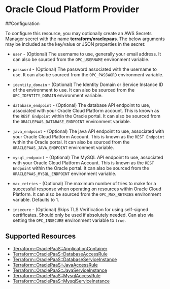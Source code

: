 # Oracle Cloud Platform Provider

##Configuration

To configure this resource, you may optionally create an AWS Secrets Manager secret with the name **terraform/oraclepaas**. The below arguments may be included as the key/value or JSON properties in the secret:

* `user` - (Optional) The username to use, generally your email address. It can also
  be sourced from the `OPC_USERNAME` environment variable.

* `password` - (Optional) The password associated with the username to use. It can also be sourced from
  the `OPC_PASSWORD` environment variable.

* `identity_domain` - (Optional) The Identity Domain or Service Instance ID of the environment to use. It can also be sourced from the `OPC_IDENTITY_DOMAIN` environment variable.  

* `database_endpoint` - (Optional) The database API endpoint to use, associated with your Oracle Cloud Platform account.
This is known as the `REST Endpoint` within the Oracle portal. It can also be sourced from the
`ORACLEPAAS_DATABASE_ENDPOINT` environment variable.

* `java_endpoint` - (Optional) The java API endpoint to use, associated with your Oracle Cloud Platform Account.
This is known as the `REST Endpoint` within the Oracle portal. It can also be sourced from the
`ORACLEPAAS_JAVA_ENDPOINT` environment variable.

* `mysql_endpoint` - (Optional) The MySQL API endpoint to use, associated with your Oracle Cloud Platform Account. This is known as the `REST Endpoint` within the Oracle portal. It can also be sourced from the `ORACLEPAAS_MYSQL_ENDPOINT` environment variable.

* `max_retries` - (Optional) The maximum number of tries to make for a successful response when operating on
resources within Oracle Cloud Platform. It can also be sourced from the `OPC_MAX_RETRIES` environment variable.
Defaults to 1.

* `insecure` - (Optional) Skips TLS Verification for using self-signed certificates. Should only be used if
absolutely needed. Can also via setting the `OPC_INSECURE` environment variable to `true`.


## Supported Resources

* [Terraform::OraclePaaS::ApplicationContainer](docs/providers/oraclepaas/ApplicationContainer.md)
* [Terraform::OraclePaaS::DatabaseAccessRule](docs/providers/oraclepaas/DatabaseAccessRule.md)
* [Terraform::OraclePaaS::DatabaseServiceInstance](docs/providers/oraclepaas/DatabaseServiceInstance.md)
* [Terraform::OraclePaaS::JavaAccessRule](docs/providers/oraclepaas/JavaAccessRule.md)
* [Terraform::OraclePaaS::JavaServiceInstance](docs/providers/oraclepaas/JavaServiceInstance.md)
* [Terraform::OraclePaaS::MysqlAccessRule](docs/providers/oraclepaas/MysqlAccessRule.md)
* [Terraform::OraclePaaS::MysqlServiceInstance](docs/providers/oraclepaas/MysqlServiceInstance.md)